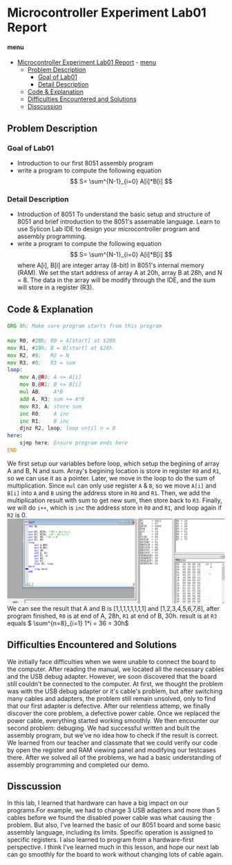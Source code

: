 # Microcontroller Experiment Lab01 Report
#### menu
- [Microcontroller Experiment Lab01 Report](#microcontroller-experiment-lab01-report)
      - [menu](#menu)
  - [Problem Description](#problem-description)
    - [Goal of Lab01](#goal-of-lab01)
    - [Detail Description](#detail-description)
  - [Code \& Explanation](#code--explanation)
  - [Difficulties Encountered and Solutions](#difficulties-encountered-and-solutions)
  - [Disscussion](#disscussion)
## Problem Description
### Goal of Lab01
+ Introduction to our first 8051 assembly program
+ write a program to compute the following equation
$$ S= \sum^{N-1}_{i=0} A[i]*B[i] $$
### Detail Description
+ Introduction of 8051
To understand the basic setup and structure of 8051 and brief introduction to the 8051's assemable language. Learn to use Sylicon Lab IDE to design your microcontroller program and assembly programming.
+ write a program to compute the following equation
$$ S= \sum^{N-1}_{i=0} A[i]*B[i] $$
where A[i], B[i] are integer array (8-bit) in 8051's internal memory (RAM).
We set the start address of array A at 20h, array B at 28h, and N = 8. The data in the array will be modify through the IDE, and the sum will store in a register (R3).

<div style="break-after: page; page-break-after: always;"></div>

## Code & Explanation
```asm
ORG 0h; Make sure program starts from this program

mov R0, #20h; R0 = A[start] at $20h
mov R1, #28h; B = B[start] at $28h
mov R2, #8;   R2 = N
mov R3, #0;   R3 = sum
loop:
    mov A,@R0; A <= A[i]
    mov B,@R1; B <= B[i]
    mul AB;    A*B
    add A, R3; sum += A*B
    mov R3, A; store sum
    inc R0;    A inc
    inc R1;    B inc
    djnz R2, loop; loop until n = 0
here:
    sjmp here; Ensure program ends here
END
```
We first setup our variables before loop, which setup the begining of array A and B, N and sum. Array's begining location is store in register `R0` and `R1`, so we can use it as a pointer. Later, we move in the loop to do the sum of multiplication. Since `mul` can only use register `A` & `B`, so we move `A[i]` and `B[i]` into `A` and `B` using the address store in `R0` and `R1`. Then, we add the multiplication result with sum to get new sum, then store back to `R3`. Finally, we will do `i++`, which is `inc` the address store in `R0` and `R1`, and loop again if `R2` is 0.
![Pic](Lab01.png)
We can see the result that A and B is [1,1,1,1,1,1,1,1] and [1,2,3,4,5,6,7,8], after program finished, `R0` is at end of A, 28h, `R1` at end of B, 30h. result is at `R3` equals
$ \sum^{n=8}_{i=1} 1*i = 36 = 30h$

<div style="break-after: page; page-break-after: always;"></div>

## Difficulties Encountered and Solutions
We initially face difficulties when we were unable to connect the board to the computer. After reading the manual, we located all the necessary cables and the USB debug adapter. However, we soon discovered that the board still couldn't be connected to the computer. 
At first, we thought the problem was with the USB debug adapter or it's cable's problem, but after switching many cables and adapters, the problem still remain unsolved, only to find that our first adapter is defective. After our relentless attemp, we finally discover the core problem, a defective power cable. Once we replaced the power cable, everything started working smoothly.
We then encounter our second problem: debuging. We had successful written and built the assembly program, but we've no idea how to check if the result is correct. We learned from our teacher and classmate that we could verify our code by open the register and RAM viewing panel and modifying our testcases there.
After we solved all of the problems, we had a basic understanding of assembly programming and completed our demo.
## Disscussion
In this lab, I learned that hardware can have a big impact on our programs.For example, we had to change 3 USB adapters and more than 5 cables before we found the disabled power cable was what causing the problem. But also, I've learned the basic of our 8051 board and some basic assembly language, including its limits. Specific operation is assigned to specific registers. I also learned to program from a hardware-first perspective. I think I've learned much in this lesson, and hope our next lab can go smoothly for the board to work without changing lots of cable again.
